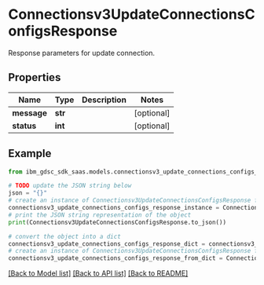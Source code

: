 # Connectionsv3UpdateConnectionsConfigsResponse

Response parameters for update connection.

## Properties

Name | Type | Description | Notes
------------ | ------------- | ------------- | -------------
**message** | **str** |  | [optional] 
**status** | **int** |  | [optional] 

## Example

```python
from ibm_gdsc_sdk_saas.models.connectionsv3_update_connections_configs_response import Connectionsv3UpdateConnectionsConfigsResponse

# TODO update the JSON string below
json = "{}"
# create an instance of Connectionsv3UpdateConnectionsConfigsResponse from a JSON string
connectionsv3_update_connections_configs_response_instance = Connectionsv3UpdateConnectionsConfigsResponse.from_json(json)
# print the JSON string representation of the object
print(Connectionsv3UpdateConnectionsConfigsResponse.to_json())

# convert the object into a dict
connectionsv3_update_connections_configs_response_dict = connectionsv3_update_connections_configs_response_instance.to_dict()
# create an instance of Connectionsv3UpdateConnectionsConfigsResponse from a dict
connectionsv3_update_connections_configs_response_from_dict = Connectionsv3UpdateConnectionsConfigsResponse.from_dict(connectionsv3_update_connections_configs_response_dict)
```
[[Back to Model list]](../README.md#documentation-for-models) [[Back to API list]](../README.md#documentation-for-api-endpoints) [[Back to README]](../README.md)



